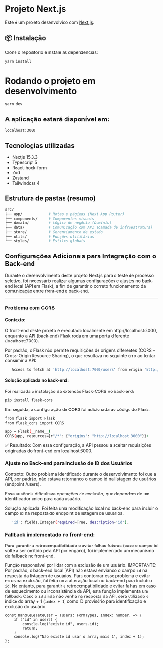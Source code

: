 # Projeto Next.js

Este é um projeto desenvolvido com [Next.js](https://nextjs.org/).

## 📦 Instalação

Clone o repositório e instale as dependências:

```bash
yarn install
```

# Rodando o projeto em desenvolvimento

```bash
yarn dev
```

## A aplicação estará disponível em:

```bash
localhost:3000
```

## Tecnologias utilizadas

-   Nextjs 15.3.3
-   Typescript 5
-   React-hook-form
-   Zod
-   Zustand
-   Tailwindcss 4

## Estrutura de pastas (resumo)

```bash
src/
├── app/            # Rotas e páginas (Next App Router)
├── components/     # Componentes visuais
├── domain/         # Lógica de negócio (Domínio)
├── data/           # Comunicação com API (camada de infraestrutura)
├── store/          # Gerenciamento de estado
├── utils/          # Funções utilitárias
└── styles/         # Estilos globais
```

## Configurações Adicionais para Integração com o Back-end

Durante o desenvolvimento deste projeto Next.js para o teste de processo seletivo, foi necessário realizar algumas configurações e ajustes no back-end local (API em Flask), a fim de garantir o correto funcionamento da comunicação entre front-end e back-end.

---

### Problema com CORS

#### Contexto:

O front-end deste projeto é executado localmente em http://localhost:3000, enquanto a API (back-end) Flask roda em uma porta diferente (localhost:7000).

Por padrão, o Flask não permite requisições de origens diferentes (CORS – Cross-Origin Resource Sharing), o que resultava no seguinte erro ao tentar consumir a API:

```bash
   Access to fetch at 'http://localhost:7000/users' from origin 'http://   localhost:3000' has been blocked by CORS policy
```

#### Solução aplicada no back-end:

Foi realizada a instalação da extensão Flask-CORS no back-end:

```bash
pip install flask-cors
```

Em seguida, a configuração de CORS foi adicionada ao código do Flask:

```bash
from flask import Flask
from flask_cors import CORS

app = Flask(__name__)
CORS(app, resources={r"/*": {"origins": "http://localhost:3000"}})

```

✅ Resultado:
Com essa configuração, a API passou a aceitar requisições originadas do front-end em localhost:3000.

### Ajuste no Back-end para Inclusão de ID dos Usuários

Contexto:
Outro problema identificado durante o desenvolvimento foi que a API, por padrão, não estava retornando o campo id na listagem de usuários (endpoint /users).

Essa ausência dificultava operações de exclusão, que dependem de um identificador único para cada usuário.

Solução aplicada:
Foi feita uma modificação local no back-end para incluir o campo id na resposta do endpoint de listagem de usuários.

```bash
   'id': fields.Integer(required=True, description='id'),
```

### Fallback implementado no front-end:

Para garantir a retrocompatibilidade e evitar falhas futuras (caso o campo id volte a ser omitido pela API por engano), foi implementado um mecanismo de fallback no front-end.

Função responsável por lidar com a exclusão de um usuário.
IMPORTANTE: Por padrão, o back-end local (API) não estava enviando o campo `id` na resposta da listagem de usuários.
Para contornar esse problema e evitar erros na exclusão, foi feita uma alteração local no back-end para incluir o `id`.
No entanto, para garantir a retrocompatibilidade e evitar falhas em caso de esquecimento ou inconsistência da API,
esta função implementa um fallback:
Caso o `id` ainda não venha na resposta da API, será utilizado o índice do array + 1 (`index + 1`) como ID provisório
para identificação e exclusão do usuário.

    const handleDeleteUser = (users: FormTypes, index: number) => {
        if ("id" in users) {
            console.log("existe id", users.id);
            return;
        }
        console.log("Não existe id usar o array mais 1", index + 1);
    };
